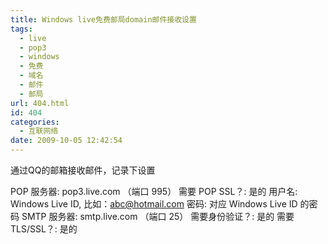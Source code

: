 ```yaml
---
title: Windows live免费邮局domain邮件接收设置
tags:
  - live
  - pop3
  - windows
  - 免费
  - 域名
  - 邮件
  - 邮局
url: 404.html
id: 404
categories:
  - 互联网络
date: 2009-10-05 12:42:54
---
```


通过QQ的邮箱接收邮件，记录下设置  

POP 服务器: pop3.live.com （端口 995） 需要 POP SSL？: 是的 用户名: Windows Live ID, 比如：abc@hotmail.com 密码: 对应 Windows Live ID 的密码 SMTP 服务器: smtp.live.com （端口 25） 需要身份验证？: 是的 需要 TLS/SSL？: 是的